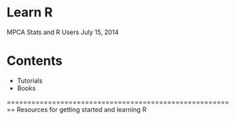 Learn R
============

MPCA Stats and R Users
July 15, 2014

Contents
========================================================

- Tutorials
- Books

========================================================
Resources for getting started and learning R
